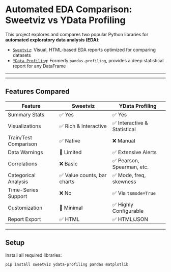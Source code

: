 # Automated EDA Comparison: Sweetviz vs YData Profiling

This project explores and compares two popular Python libraries for **automated exploratory data analysis (EDA)**:

-  [`Sweetviz`](https://github.com/fbdesignpro/sweetviz): Visual, HTML-based EDA reports optimized for comparing datasets
- [`YData Profiling`](https://github.com/ydataai/ydata-profiling): Formerly `pandas-profiling`, provides a deep statistical report for any DataFrame

---


---

##  Features Compared

| Feature                        | Sweetviz                     | YData Profiling              |
|-------------------------------|------------------------------|------------------------------|
|  Summary Stats              | ✅ Yes                       | ✅ Yes                       |
|  Visualizations             | ✅ Rich & Interactive        | ✅ Interactive & Statistical |
|  Train/Test Comparison       | ✅ Native                    | ❌ Manual                    |
|  Data Warnings               | 🚫 Limited                  | ✅ Extensive Alerts          |
|  Correlations                | ❌ Basic                    | ✅ Pearson, Spearman, etc.   |
| Categorical Analysis        | ✅ Value counts, bar charts | ✅ Mode, freq, skewness      |
| Time-Series Support         | ❌ No                        | ✅ Via `tsmode=True`         |
|  Customization               | 🚫 Minimal                  | ✅ Highly Configurable       |
| Report Export               | ✅ HTML                     | ✅ HTML/JSON                 |

---

## Setup

Install all required libraries:

```bash
pip install sweetviz ydata-profiling pandas matplotlib


